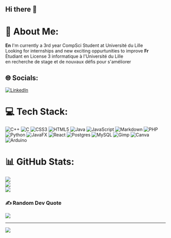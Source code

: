## Hi there 👋

# 💫 About Me:
**En** I'm currently a 3rd year CompSci Student at Université du Lille<br>Looking for internships and new exciting oppurtunities to improve 
**Fr** Étudiant en License 3 informatique à l'Université du Lille<br> en recherche de stage et de nouvaux défis pour s'améliorer

## 🌐 Socials:
[![LinkedIn](https://img.shields.io/badge/LinkedIn-%230077B5.svg?logo=linkedin&logoColor=white)](https://linkedin.com/in/https://www.linkedin.com/in/m%E2%80%99hand-ait-cherif-a25105291/) 

# 💻 Tech Stack:
![C++](https://img.shields.io/badge/c++-%2300599C.svg?style=plastic&logo=c%2B%2B&logoColor=white) ![C](https://img.shields.io/badge/c-%2300599C.svg?style=plastic&logo=c&logoColor=white) ![CSS3](https://img.shields.io/badge/css3-%231572B6.svg?style=plastic&logo=css3&logoColor=white) ![HTML5](https://img.shields.io/badge/html5-%23E34F26.svg?style=plastic&logo=html5&logoColor=white) ![Java](https://img.shields.io/badge/java-%23ED8B00.svg?style=plastic&logo=openjdk&logoColor=white) ![JavaScript](https://img.shields.io/badge/javascript-%23323330.svg?style=plastic&logo=javascript&logoColor=%23F7DF1E) ![Markdown](https://img.shields.io/badge/markdown-%23000000.svg?style=plastic&logo=markdown&logoColor=white) ![PHP](https://img.shields.io/badge/php-%23777BB4.svg?style=plastic&logo=php&logoColor=white) ![Python](https://img.shields.io/badge/python-3670A0?style=plastic&logo=python&logoColor=ffdd54) ![JavaFX](https://img.shields.io/badge/javafx-%23FF0000.svg?style=plastic&logo=javafx&logoColor=white) ![React](https://img.shields.io/badge/react-%2320232a.svg?style=plastic&logo=react&logoColor=%2361DAFB) ![Postgres](https://img.shields.io/badge/postgres-%23316192.svg?style=plastic&logo=postgresql&logoColor=white) ![MySQL](https://img.shields.io/badge/mysql-4479A1.svg?style=plastic&logo=mysql&logoColor=white) ![Gimp](https://img.shields.io/badge/Gimp-657D8B?style=plastic&logo=gimp&logoColor=FFFFFF) ![Canva](https://img.shields.io/badge/Canva-%2300C4CC.svg?style=plastic&logo=Canva&logoColor=white) ![Arduino](https://img.shields.io/badge/-Arduino-00979D?style=plastic&logo=Arduino&logoColor=white)
# 📊 GitHub Stats:
![](https://github-readme-stats.vercel.app/api?username=Ait-Cherif-M-hand&theme=dark&hide_border=false&include_all_commits=false&count_private=false)<br/>
![](https://github-readme-streak-stats.herokuapp.com/?user=Ait-Cherif-M-hand&theme=dark&hide_border=false)<br/>
![](https://github-readme-stats.vercel.app/api/top-langs/?username=Ait-Cherif-M-hand&theme=dark&hide_border=false&include_all_commits=false&count_private=false&layout=compact)

### ✍️ Random Dev Quote
![](https://quotes-github-readme.vercel.app/api?type=horizontal&theme=radical)

---
[![](https://visitcount.itsvg.in/api?id=Ait-Cherif-M-hand&icon=0&color=0)](https://visitcount.itsvg.in)

